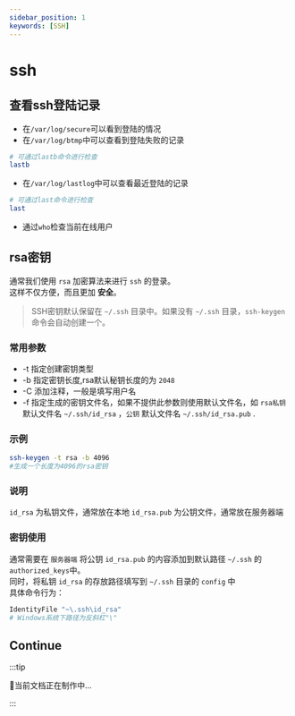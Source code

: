 ```yaml
---
sidebar_position: 1
keywords: [SSH]
---
```


# ssh

## 查看ssh登陆记录
- 在`/var/log/secure`可以看到登陆的情况
- 在`/var/log/btmp`中可以查看到登陆失败的记录
```bash
# 可通过lastb命令进行检查
lastb
```
- 在`/var/log/lastlog`中可以查看最近登陆的记录
```bash
# 可通过last命令进行检查
last
```
- 通过`who`检查当前在线用户

## rsa密钥
通常我们使用 `rsa` 加密算法来进行 `ssh` 的登录。  
这样不仅方便，而且更加 **安全**。  

>SSH密钥默认保留在 `~/.ssh` 目录中。如果没有 `~/.ssh` 目录，`ssh-keygen` 命令会自动创建一个。

### 常用参数
- -t 指定创建密钥类型
- -b 指定密钥长度,rsa默认秘钥长度的为 `2048`
- -C 添加注释，一般是填写用户名
- -f 指定生成的密钥文件名，如果不提供此参数则使用默认文件名，如 `rsa私钥` 默认文件名 `~/.ssh/id_rsa` ，`公钥` 默认文件名 `~/.ssh/id_rsa.pub` .

### 示例
```sh
ssh-keygen -t rsa -b 4096
#生成一个长度为4096的rsa密钥
```

### 说明
`id_rsa` 为私钥文件，通常放在本地
`id_rsa.pub` 为公钥文件，通常放在服务器端

### 密钥使用
通常需要在 `服务器端` 将公钥 `id_rsa.pub` 的内容添加到默认路径 `~/.ssh` 的 `authorized_keys`中。  
同时，将私钥 `id_rsa` 的存放路径填写到 `~/.ssh` 目录的 `config` 中  
具体命令行为：
```sh
IdentityFile "~\.ssh\id_rsa"
# Windows系统下路径为反斜杠"\"
```


## Continue
:::tip 

🍹当前文档正在制作中...

:::

